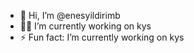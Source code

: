 - 👋 Hi, I’m @enesyildirimb
- 👨‍💻 I’m currently working on kys
- ⚡ Fun fact: I’m currently working on kys

<!---
enesyildirimb/enesyildirimb is a ✨ special ✨ repository because its `README.md` (this file) appears on your GitHub profile.
You can click the Preview link to take a look at your changes.
--->
